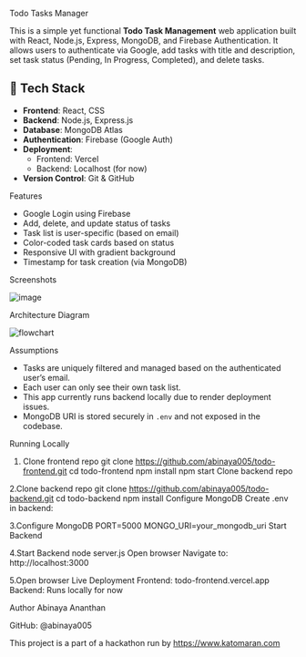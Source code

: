  Todo Tasks Manager

This is a simple yet functional **Todo Task Management** web application built with React, Node.js, Express, MongoDB, and Firebase Authentication. It allows users to authenticate via Google, add tasks with title and description, set task status (Pending, In Progress, Completed), and delete tasks.

## 🔧 Tech Stack

- **Frontend**: React, CSS
- **Backend**: Node.js, Express.js
- **Database**: MongoDB Atlas
- **Authentication**: Firebase (Google Auth)
- **Deployment**:
  - Frontend: Vercel
  - Backend: Localhost (for now)
- **Version Control**: Git & GitHub

 Features

- Google Login using Firebase
- Add, delete, and update status of tasks
- Task list is user-specific (based on email)
- Color-coded task cards based on status
- Responsive UI with gradient background
- Timestamp for task creation (via MongoDB)

 Screenshots

![image](https://github.com/user-attachments/assets/fc09e83f-4692-4721-a97e-585284db1f61)


 Architecture Diagram

![flowchart](https://github.com/user-attachments/assets/5ec7dee8-2515-49bd-82de-c48497c33fda)

 Assumptions

- Tasks are uniquely filtered and managed based on the authenticated user’s email.
- Each user can only see their own task list.
- This app currently runs backend locally due to render deployment issues.
- MongoDB URI is stored securely in `.env` and not exposed in the codebase.

 Running Locally

1. Clone frontend repo
   git clone https://github.com/abinaya005/todo-frontend.git
   cd todo-frontend
   npm install
   npm start
   Clone backend repo

2.Clone backend repo
git clone https://github.com/abinaya005/todo-backend.git
cd todo-backend
npm install
Configure MongoDB
Create .env in backend:

3.Configure MongoDB
PORT=5000
MONGO_URI=your_mongodb_uri
Start Backend

4.Start Backend
node server.js
Open browser
Navigate to: http://localhost:3000

5.Open browser
Live Deployment
Frontend: todo-frontend.vercel.app
Backend: Runs locally for now

 Author
Abinaya Ananthan

GitHub: @abinaya005

 This project is a part of a hackathon run by https://www.katomaran.com










